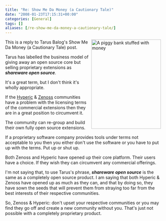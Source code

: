 ```yaml
---
title: "Re: Show Me Da Money (a Cautionary Tale)"
date: "2008-01-23T17:15:31+00:00"
categories: [General]
tags: []
aliases: [/re-show-me-da-money-a-cautionary-tale/]
---
```


<p><img height="289" alt="A piggy bank stuffed with money" src="/images/uploads/2008/01/piggy-bank-1.jpg" width="225" align="right" />This is a reply to Tarus Balog's Show Me Da Money (a Cautionary Tale) post.</p>
<p>Tarus has labelled the business model of giving away an open source core but selling proprietary extensions as <em><strong>shareware open source</strong></em>.</p>
<p>It's a great term, but I don't think it's wholly appropriate.</p>
<p>If the <a href="http://www.hyperic.com/blog/hyperic/">Hyperic</a> &amp; <a href="http://blog.zenoss.com/">Zenoss</a> communities have a problem with the licensing terms of the commercial extensions then they are in a great position to circumvent it.</p>
<p>The community can re-group and build their own fully open source extensions.</p>
<p>If a proprietary software company provides tools under terms not acceptable to you then you either don't use the software or you have to put up with the terms. Put up or shut up.</p>
<p>Both Zenoss and Hyperic have opened up their core platform. Their users have a choice. If they wish they can circumvent any commercial offerings.</p>
<p>I'm not saying that, to use Tarus's phrase, <strong><em>shareware open source</em></strong> is the same as a completely open source product. I am saying that both Hyperic &amp; Zenoss have opened up as much as they can, and that by doing so, they have sown the seeds that will prevent them from straying too far from the best interests of their respective communities.</p>
<p>So, Zenoss &amp; Hyperic: don't upset your respective communities or you may find they go off and create a new community without you. That's just not possible with a completely proprietary product.</p>
